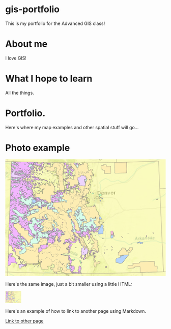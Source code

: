 # gis-portfolio
This is my portfolio for the Advanced GIS class!

# About me

I love GIS!

# What I hope to learn

All the things. 

# Portfolio.

Here's where my map examples and other spatial stuff will go...

# Photo example

![Here's a photo of the dissolve results](dissolve.PNG)

Here's the same image, just a bit smaller using a little HTML: 

<img src="dissolve.PNG" width="50"/>

Here's an example of how to link to another page using Markdown.

[Link to other page](/page2.md)

